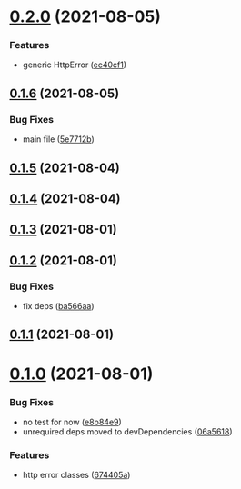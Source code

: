# [0.2.0](https://github.com/GiovanniCardamone/http-class/compare/v0.1.6...v0.2.0) (2021-08-05)


### Features

* generic HttpError ([ec40cf1](https://github.com/GiovanniCardamone/http-class/commit/ec40cf1ddf596dca55a541e8b09507febaa26a3b))



## [0.1.6](https://github.com/GiovanniCardamone/http-class/compare/v0.1.5...v0.1.6) (2021-08-05)


### Bug Fixes

* main file ([5e7712b](https://github.com/GiovanniCardamone/http-class/commit/5e7712bf55aedfbe13b3ce892b5b31fca0ff47ea))



## [0.1.5](https://github.com/GiovanniCardamone/http-class/compare/v0.1.4...v0.1.5) (2021-08-04)



## [0.1.4](https://github.com/GiovanniCardamone/http-class/compare/v0.1.3...v0.1.4) (2021-08-04)



## [0.1.3](https://github.com/GiovanniCardamone/http-class/compare/v0.1.2...v0.1.3) (2021-08-01)



## [0.1.2](https://github.com/GiovanniCardamone/http-class/compare/v0.1.1...v0.1.2) (2021-08-01)


### Bug Fixes

* fix deps ([ba566aa](https://github.com/GiovanniCardamone/http-class/commit/ba566aaf239159c65d7d41000e19795c040bb5d4))



## [0.1.1](https://github.com/GiovanniCardamone/http-class/compare/v0.1.0...v0.1.1) (2021-08-01)



# [0.1.0](https://github.com/GiovanniCardamone/http-class/compare/674405af72040297629308f4a7ce34e24b4a05c6...v0.1.0) (2021-08-01)


### Bug Fixes

* no test for now ([e8b84e9](https://github.com/GiovanniCardamone/http-class/commit/e8b84e9031e0cccf588d696c71ee219959d5db77))
* unrequired deps moved to devDependencies ([06a5618](https://github.com/GiovanniCardamone/http-class/commit/06a56187262800775bf10695f9d831850531efcc))


### Features

* http error classes ([674405a](https://github.com/GiovanniCardamone/http-class/commit/674405af72040297629308f4a7ce34e24b4a05c6))



